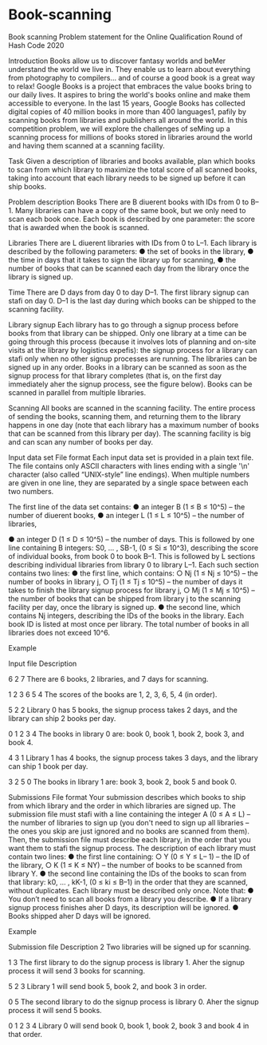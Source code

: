# Book-scanning

Book scanning
Problem statement for the Online Qualification Round of Hash Code 2020

Introduction
Books allow us to discover fantasy worlds and beMer understand the world we live in. They enable us to learn about everything from photography to compilers… and of course a good book is a great way to relax!
Google Books is a project that embraces the value books bring to our daily lives. It aspires to bring the world's books online and make them accessible to everyone. In the last 15 years, Google Books has collected digital copies of 40 million books in more than 400 languages1, pafily by scanning books from libraries and publishers all around the world.
In this competition problem, we will explore the challenges of seMing up a scanning process for millions of books stored in libraries around the world and having them scanned at a scanning facility.

Task
Given a description of libraries and books available, plan which books to scan from which library to maximize the total score of all scanned books, taking into account that each library needs to be signed up before it can ship books.

Problem description
Books
There are B diuerent books with IDs from 0 to B–1. Many libraries can have a copy of the same book, but we only need to scan each book once. Each book is described by one parameter: the score that is awarded when the book is scanned.

Libraries
There are L diuerent libraries with IDs from 0 to L–1. Each library is described by the following parameters:
●	the set of books in the library,
●	the time in days that it takes to sign the library up for scanning,
●	the number of books that can be scanned each day from the library once the library is signed up.

Time
There are D days from day 0 to day D–1. The first library signup can stafi on day 0. D–1 is the last day during which books can be shipped to the scanning facility.

Library signup
Each library has to go through a signup process before books from that library can be shipped. Only one library at a time can be going through this process (because it involves lots of planning and on-site visits at the library by logistics expefis): the signup process for a library can stafi only when no other signup processes are running. The libraries can be signed up in any order.
Books in a library can be scanned as soon as the signup process for that library completes (that is, on the first day immediately aher the signup process, see the figure below). Books can be scanned in parallel from multiple libraries.
 

Scanning
All books are scanned in the scanning facility. The entire process of sending the books, scanning them, and returning them to the library happens in one day (note that each library has a maximum number of books that can be scanned from this library per day). The scanning facility is big and can scan any number of books per day.



Input data set
File format
Each input data set is provided in a plain text file. The file contains only  ASCII characters with lines ending with a single '\n' character (also called “UNIX-style” line endings). When multiple numbers are given in one line, they are separated by a single space between each two numbers.

The first line of the data set contains:
●	an integer B (1 ≤ B ≤ 10^5) – the number of diuerent books,
●	an integer L (1 ≤ L ≤ 10^5) – the number of libraries,
 
●	an integer D (1 ≤ D ≤ 10^5) – the number of days.
This is followed by one line containing B integers: S0, … , SB-1, (0 ≤ Si ≤ 10^3), describing the score of individual books, from book 0 to book B–1.
This is followed by L sections describing individual libraries from library 0 to library L–1. Each such section contains two lines:
●	the first line, which contains:
○	Nj (1 ≤ Nj  ≤ 10^5) – the number of books in library j,
○	Tj (1 ≤ Tj ≤ 10^5) – the number of days it takes to finish the library signup process for library j,
○	Mj (1 ≤ Mj ≤ 10^5) – the number of books that can be shipped from library j
to the scanning facility per day, once the library is signed up.
●	the second line, which contains Nj integers, describing the IDs of the books in the library. Each book ID is listed at most once per library.
The total number of books in all libraries does not exceed 10^6.

Example

Input file	      Description

6	2	7				    There are 6 books, 2 libraries, and 7 days for scanning.

1	2	3	6	5	4	    The scores of the books are 1, 2, 3, 6, 5, 4 (in order).

5	2	2				    Library 0 has 5 books, the signup process takes 2 days, and the library
                can ship 2 books per day.
            
0	1	2	3	4		    The books in library 0 are: book 0, book 1, book 2, book 3, and book 4.

4	3	1				    Library 1 has 4 books, the signup process takes 3 days, and the library can
						    ship 1 book per day.
            
3	2	5	0			    The books in library 1 are: book 3, book 2, book 5 and book 0.

 
Submissions
File format
Your submission describes which books to ship from which library and the order in which libraries are signed up.
The submission file must stafi with a line containing the integer A (0 ≤ A ≤ L) – the number of libraries to sign up (you don't need to sign up all libraries – the ones you skip are just ignored and no books are scanned from them).
Then, the submission file must describe each library, in the order that you want them to stafi the signup process. The description of each library must contain two lines:
●	the first line containing:
○	Y (0 ≤ Y ≤ L– 1) – the ID of the library,
○	K (1 ≤ K ≤ NY) – the number of books to be scanned from library Y.
●	the second line containing the IDs of the books to scan from that library: k0, … ,
kK-1, (0 ≤ ki ≤ B–1) in the order that they are scanned, without duplicates.
Each library must be described only once. Note that:
●	You don’t need to scan all books from a library you describe.
●	If a library signup process finishes aher D days, its description will be ignored.
●	Books shipped aher D days will be ignored.



 
Example

Submission file	Description
2					      Two libraries will be signed up for scanning.

1	3				      The first library to do the signup process is library 1. Aher
					      the signup process it will send 3 books for scanning.
                
5	2	3			      Library 1 will send book 5, book 2, and book 3 in order.

0	5				      The second library to do the signup process is library 0. Aher the signup process it will send 5 books.

0	1	2	3	4	      Library 0 will send book 0, book 1, book 2, book 3 and
					      book 4 in that order.
